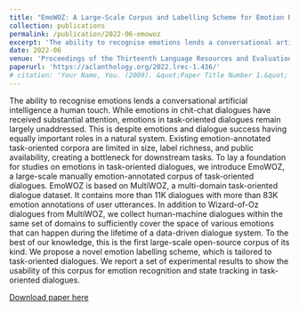 ```yaml
---
title: "EmoWOZ: A Large-Scale Corpus and Labelling Scheme for Emotion Recognition in Task-Oriented Dialogue Systems"
collection: publications
permalink: /publication/2022-06-emowoz
excerpt: 'The ability to recognise emotions lends a conversational artificial intelligence a human touch. While emotions in chit-chat dialogues have received substantial attention, emotions in task-oriented dialogues remain largely unaddressed. This is despite emotions and dialogue success having equally important roles in a natural system. Existing emotion-annotated task-oriented corpora are limited in size, label richness, and public availability, creating a bottleneck for downstream tasks. To lay a foundation for studies on emotions in task-oriented dialogues, we introduce EmoWOZ, a large-scale manually emotion-annotated corpus of task-oriented dialogues. EmoWOZ is based on MultiWOZ, a multi-domain task-oriented dialogue dataset. It contains more than 11K dialogues with more than 83K emotion annotations of user utterances. In addition to Wizard-of-Oz dialogues from MultiWOZ, we collect human-machine dialogues within the same set of domains to sufficiently cover the space of various emotions that can happen during the lifetime of a data-driven dialogue system. To the best of our knowledge, this is the first large-scale open-source corpus of its kind. We propose a novel emotion labelling scheme, which is tailored to task-oriented dialogues. We report a set of experimental results to show the usability of this corpus for emotion recognition and state tracking in task-oriented dialogues.'
date: 2022-06
venue: 'Proceedings of the Thirteenth Language Resources and Evaluation Conference (LREC 2022)'
paperurl: 'https://aclanthology.org/2022.lrec-1.436/'
# citation: 'Your Name, You. (2009). &quot;Paper Title Number 1.&quot; <i>Journal 1</i>. 1(1).'
---
```

The ability to recognise emotions lends a conversational artificial intelligence a human touch. While emotions in chit-chat dialogues have received substantial attention, emotions in task-oriented dialogues remain largely unaddressed. This is despite emotions and dialogue success having equally important roles in a natural system. Existing emotion-annotated task-oriented corpora are limited in size, label richness, and public availability, creating a bottleneck for downstream tasks. To lay a foundation for studies on emotions in task-oriented dialogues, we introduce EmoWOZ, a large-scale manually emotion-annotated corpus of task-oriented dialogues. EmoWOZ is based on MultiWOZ, a multi-domain task-oriented dialogue dataset. It contains more than 11K dialogues with more than 83K emotion annotations of user utterances. In addition to Wizard-of-Oz dialogues from MultiWOZ, we collect human-machine dialogues within the same set of domains to sufficiently cover the space of various emotions that can happen during the lifetime of a data-driven dialogue system. To the best of our knowledge, this is the first large-scale open-source corpus of its kind. We propose a novel emotion labelling scheme, which is tailored to task-oriented dialogues. We report a set of experimental results to show the usability of this corpus for emotion recognition and state tracking in task-oriented dialogues.

[Download paper here](http://shutongfeng.github.io/files/emowoz.pdf)

<!-- Recommended citation: Your Name, You. (2009). "Paper Title Number 1." <i>Journal 1</i>. 1(1). -->